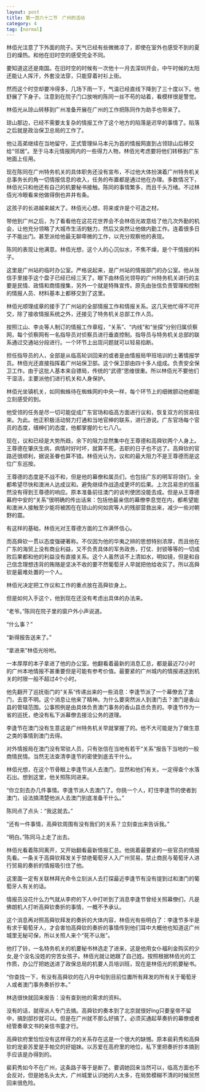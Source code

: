 ```yaml
---
layout: post
title: 第一百六十二节　广州的活动
category: 4
tag: [normal]
---
```


林佰光注意了下外面的院子。天气已经有些微微凉了，即使在室外也感受不到的夏日的燥热。和他在旧时空的感受完全不同。

要知道这还是南国。在旧时空的时候有一次他十一月去深圳开会，中午时候的太阳还能让人挥汗，外套没法穿，只能穿着衬衫上街。

然而这个时空却要冷得多，几场下雨一下，气温已经直线下降到了三十度以下。他舒展了下身子。注意到在院子门口放哨的陈同一丝不苟的站着，看模样很是警觉。

林佰光从琼山转移到广州准备开展在广州的工作把陈同作为助手也带来了。

琼山那边，已经不需要太复杂的情报工作了这个地方的陷落是迟早的事情了。陷落之后就是政治保卫总局的工作了。

他让高弟继续在当地留守，正式管理纵马本元为首的情报网直到占领琼山后移交给“邻居”。至于马本元情报网内的一些得力人物，林佰光考虑要将他们转移到广东地面上任用。

现在陈同在广州特务机关的具体职务还没有宣布，不过他大体扮演着广州特务机关总事务长的角一切情报信息的收入，任务的布置都是通过他在办理。多数情况下，林佰光只和他还有自己的机要秘书接触。陈同的事情繁多，而且千头万绪。不过林佰光冷眼看来他做得倒也井井有条。

这孩子的长进越来越大了。林佰光心想，将来或许是个可造之材。

带他到广州之后，为了看看他在这花花世界会不会林佰光故意给了他几次外勤的机会，让他充分领略了大城市生活的魅力，然后又突然让他做内勤工作。连着很多日子不能出门。甚至派给他最无聊卑微的工作，以充分观察他的表现。

陈同的表现让他满意。林佰光想，这个人的心沉似水，不焦不燥，是个干情报的料子。

这里是广州站的临时办公室。严格说起来，是广州站的情报部门的办公室。他从张信手里接手这个盘子已经已经三天了。眼下由林佰光领导的广州特务机关进行的主要是民情、政情和商情搜集，另外一个就是特殊宣传。原先由张信负责管理和控制的情报人员、材料基本上都移交到了这里。

林佰光顺理成章的接手了广州站的全部情报工作和情报关系。这几天他忙得不可开交，除了接收情报系统之外，还接见了特务机关总部工作人员。

按照江山、李炎等人制订的情报工作章程，“关系”、“内线”和“坐探”分别归属侦察网，每个侦察网有一名指导员对侦察员进行垂直控制。指导员与特务机关总部的联系通过交通站分段进行。一个环节上出现问题就可以轻易掐断。

担任指导员的人，全部是从临高轮训回来的或者是由情报局甲班培训的土著情报学员。林佰光还直接指挥着广州站保卫部。这个保卫部由四十多人组成。负责安全保卫工作。由于这批人基本来自镖局，传统的“武德”思维很重。所以林佰光不要他们干湿活，主要派他们进行机关和人身保护。

林佰光坐镇机关，如同蜘蛛待在蜘蛛网的中央一样，每个环节上的细微颤动他都能立刻感受的到。

他受领的任务是尽一切可能促成广东官场和临高方面进行议和，恢复双方的贸易往来。为此。他正积极活动努力打通和当地官绅的联系，进行游说。广东官场每个官员的态度，缙绅们的态度，他都掌握的七七八八。

现在，议和已经是大势所趋，余下的阻力显然集中在王尊德和高舜钦两个人身上。王尊德在肇庆生病，病情时好时坏，就算不死，去职的日子也不远了。高舜钦的官路还很顺利，据说圣眷也算不错。林佰光认为，议和的最大阻力不是王尊德而是这位广东巡按。

王尊德的态度是不战不和，但是他的幕僚和属员们，也包括广东的明军将领们，全都希望尽快和澳洲人达成议和。避免继续作战造成更坏的后果。上次吕易忠的信虽然没有得到王尊德的响应。原本准备前往澳门的谈判使团没能去成。但是从王尊德幕府中安的“关系”很明确的传出话来：包括他最亲信的幕僚李息觉在内，都希望能和澳洲人接触至少能将被困在在琼山的何如宾等人的残部营救出来，减少一些对朝野的震。

有这样的基础，林佰光对王尊德方面的工作满怀信心。

而高舜钦一贯以态度强硬著称。不仅因为他的华夷之辨的思想特别浓厚，而且他在广东的海贸上没有商业利益，又不负责具体的军务政务，打仗、封锁等等的一切成败后果都和他的利益没有直接关系。这个人虽然谈不上清如水，明如镜，但是和自己信念理想违背的贿赂是坚决不收的要不然葡萄牙人早就把他给收买了。所以高舜钦是最难处置的一个人。

林佰光决定把工作议和工作的重点放在高舜钦身上。

但是如何入手这个，他到现在还没有考虑出具体的办法来。

“老爷。”陈同在院子里的窗户外小声说道。

“什么事？”

“新得报告送来了。”

“拿进来”林佰光吩咐。

一本厚厚的本子拿进了他的办公室。他翻看着最新的消息汇总，都是最近72小时的广州本地情报不甚重要但是可能有参考价值。最要紧的广州城内的情报递送到机关的时限一般不超过4个小时。

他先翻开了巡抚衙门的“关系”传递出来的一些消息：李逢节派了一个幕僚去了澳门，去意不明。这个消息让他来了精神。为什么要突然派人到澳门去？澳门是香山县的管辖范围。公事照例是由具体负责澳门事务的香山县丞负责的。李逢节作为一省的巡抚，绝没有私下派幕僚去接洽公务的道理。

李逢节在澳门没有生意这是广州特务机关早就掌握了的。他不大可能是为了做生意之类的事情到澳门去得。

对外情报局在澳门没有常驻人员，只有张信在当地有若干“关系”报告下当地的一般商情民情。当然无法查清李逢节的密使到底去干什么。

林佰光想，在这个节骨眼上李逢节派人去澳门，显然和他们有关。一定得查个水落石出。想到这里，他关照陈同进来。

“你立刻去办几件事情。李逢节派人去澳门了。你挑一个人，盯住李逢节的使者到澳门，设法搞清楚他派人去澳门到底准备干什么。”

陈同点了点头：“我这就去。”

“还有一件事情，高舜钦周围有没有我们的关系？立刻查出来告诉我。”

“明白。”陈同马上走了出去。

林佰光看着陈同离开，又开始翻看最新情报汇总。他挑着最要紧的一些官员的情报先看。一条关于高舜钦拜发关于禁绝葡萄牙人入广州贸易，禁止商民与葡萄牙人进行贸易的奏折的情报吸引住了他。

这里面一定有关联林拜光命令立刻派人去打探最近李逢节有没有提到过和澳门的葡萄牙人有关的话。

情报员没花什么力气就从李府的下人中打听到了消息李逢节曾经关照幕僚们，凡是佛朗机人打听高舜钦奏折的事情，一概不予承认。

这个消息再对照高舜钦拜发的奏折的大体内容，林佰光有些明白了：李逢节多半是有求于葡萄牙人，才会害怕高舜钦的奏折的事情传到他们耳中大概他也知道这广州城里无秘可保，所以关照人来个“死不认账”。

他打了铃，一名特务机关的机要秘书林选走了进来，这是他用女仆福利金购买的少女,是个没名没姓的穷苦女孩子。林佰光就让她跟了自己姓。按照根据林佰光的工作质，办公厅把她送进了政保总局的机要人员培训班，现在是林佰光的机要秘书。

“你查找一下，有没有高舜钦的在八月中旬到目前位置所有拜发的所有关于葡萄牙人或者澳门事务奏折抄本。”

林选很快就回来报告：没有查到他的需求的资料。

没有的话，就得派人专门去搞。高舜钦的奏本到了北京就很好lng只要皇帝不留中，搞到邸抄就可以。但是在广州就不那么好搞了。必须买通起草奏折的幕僚或者经管奏章文书的亲信书童才行。

高舜钦府里恰恰没有这样得力的关系存在这是一个很大的缺憾。原本裴莉秀和高舜钦的宠妾苏爱是手帕交的好姐妹。以苏爱在高府里的地位，私下里把奏折抄本搞到手应该是办得到的。

裴莉秀如今不在广州，这条路子等于是断了。要调她回来当然可以，临高方面也不会反对，但是她名头太大，广州城里认识她的人太多，在局势模糊不清的时候贸然回来很危险。